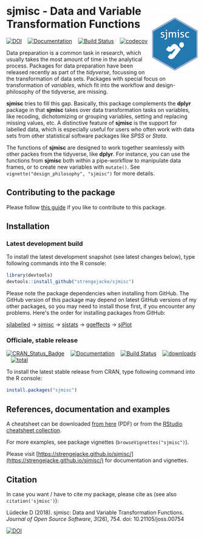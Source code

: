 # sjmisc - Data and Variable Transformation Functions <img src="man/figures/logo.png" align="right" />

[![DOI](http://joss.theoj.org/papers/10.21105/joss.00754/status.svg)](https://doi.org/10.21105/joss.00754) &#160;&#160; [![Documentation](https://img.shields.io/badge/documentation-sjmisc-orange.svg?colorB=E91E63)](https://strengejacke.github.io/sjmisc/) &#160;&#160; [![Build Status](https://travis-ci.org/strengejacke/sjmisc.svg?branch=master)](https://travis-ci.org/strengejacke/sjmisc) &#160;&#160; [![codecov](https://codecov.io/gh/strengejacke/sjmisc/branch/master/graph/badge.svg)](https://codecov.io/gh/strengejacke/sjmisc)

Data preparation is a common task in research, which usually takes the most amount of time in the analytical process. Packages for data preparation have been released recently as part of the _tidyverse_, focussing on the transformation of data sets. Packages with special focus on transformation of _variables_, which fit into the workflow and design-philosophy of the tidyverse, are missing.

**sjmisc** tries to fill this gap. Basically, this package complements the **dplyr** package in that **sjmisc** takes over data transformation tasks on variables, like recoding, dichotomizing or grouping variables, setting and replacing missing values, etc. A distinctive feature of **sjmisc** is the support for labelled data, which is especially useful for users who often work with data sets from other statistical software packages like _SPSS_ or _Stata_.

The functions of **sjmisc** are designed to work together seamlessly with other packes from the tidyverse, like **dplyr**. For instance, you can use the functions from **sjmisc** both within a pipe-workflow to manipulate data frames, or to create new variables with `mutate()`. See `vignette("design_philosophy", "sjmisc")` for more details.

## Contributing to the package

Please follow [this guide](https://github.com/strengejacke/sjmisc/blob/master/CONTRIBUTING.md) if you like to contribute to this package.

## Installation

### Latest development build

To install the latest development snapshot (see latest changes below), type following commands into the R console:

```r
library(devtools)
devtools::install_github("strengejacke/sjmisc")
```

Please note the package dependencies when installing from GitHub. The GitHub version of this package may depend on latest GitHub versions of my other packages, so you may need to install those first, if you encounter any problems. Here's the order for installing packages from GitHub:

[sjlabelled](https://github.com/strengejacke/sjlabelled) &rarr; [sjmisc](https://github.com/strengejacke/sjmisc) &rarr; [sjstats](https://github.com/strengejacke/sjstats) &rarr; [ggeffects](https://github.com/strengejacke/ggeffects) &rarr; [sjPlot](https://github.com/strengejacke/sjPlot)

### Officiale, stable release

[![CRAN_Status_Badge](http://www.r-pkg.org/badges/version/sjmisc)](https://cran.r-project.org/package=sjmisc) &#160;&#160; [![Documentation](https://img.shields.io/badge/documentation-sjmisc-orange.svg?colorB=E91E63)](https://strengejacke.github.io/sjmisc/) &#160;&#160; [![Build Status](https://travis-ci.org/strengejacke/sjmisc.svg?branch=master)](https://travis-ci.org/strengejacke/sjmisc) &#160;&#160;
[![downloads](http://cranlogs.r-pkg.org/badges/sjmisc)](http://cranlogs.r-pkg.org/)
&#160;&#160;
[![total](http://cranlogs.r-pkg.org/badges/grand-total/sjmisc)](http://cranlogs.r-pkg.org/)

To install the latest stable release from CRAN, type following command into the R console:

```r
install.packages("sjmisc")
```

## References, documentation and examples

A cheatsheet can be downloaded [from here](http://strengejacke.de/sjmisc-cheatsheet.pdf) (PDF) or from the [RStudio cheatsheet collection](https://www.rstudio.com/resources/cheatsheets/).

For more examples, see package vignettes (`browseVignettes("sjmisc")`).

Please visit [https://strengejacke.github.io/sjmisc/](https://strengejacke.github.io/sjmisc/) for documentation and vignettes.

## Citation

In case you want / have to cite my package, please cite as (see also `citation('sjmisc')`): 

Lüdecke D (2018). sjmisc: Data and Variable Transformation Functions. _Journal of Open
Source Software_, *3*(26), 754. doi: 10.21105/joss.00754

[![DOI](http://joss.theoj.org/papers/10.21105/joss.00754/status.svg)](https://doi.org/10.21105/joss.00754)
